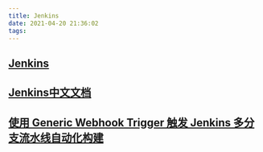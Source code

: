 ```yaml
---
title: Jenkins
date: 2021-04-20 21:36:02
tags:
---
```


## [Jenkins](https://jenkins.io/doc/)

## [Jenkins中文文档](https://www.w3cschool.cn/jenkins/)

## [使用 Generic Webhook Trigger 触发 Jenkins 多分支流水线自动化构建](https://xie.infoq.cn/article/600f642fcb26f0c280a7acf59)
